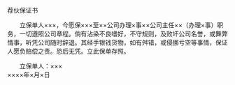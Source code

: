 



荐伙保证书



 

　　立保单人×××，今愿保×××至××公司办理×事××公司主任××（办理×事）职务，一切遵照公司章程。倘有沾染不良嗜好，不守规则，及败坏公司名誉，或舞弊情事，听凭公司随时辞退。其经手银钱货物，如有舛错，或侵挪亏空等事情，保证人愿负赔偿之责。恐后无凭。立此保单存照。 

　　立保单人：×××　　　　　　　　　　　　　　　　　　　　　　　　　 ××××年×月×日 

　　